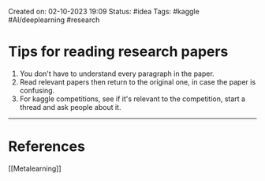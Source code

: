 Created on: 02-10-2023 19:09
Status: #idea
Tags: #kaggle #AI/deeplearning #research
# Tips for reading research papers
1. You don't have to understand every paragraph in the paper.
2. Read relevant papers then return to the original one, in case the paper is confusing.
3. For kaggle competitions, see if it's relevant to the competition, start a thread and ask people about it.





-----------------
# References
[[Metalearning]]